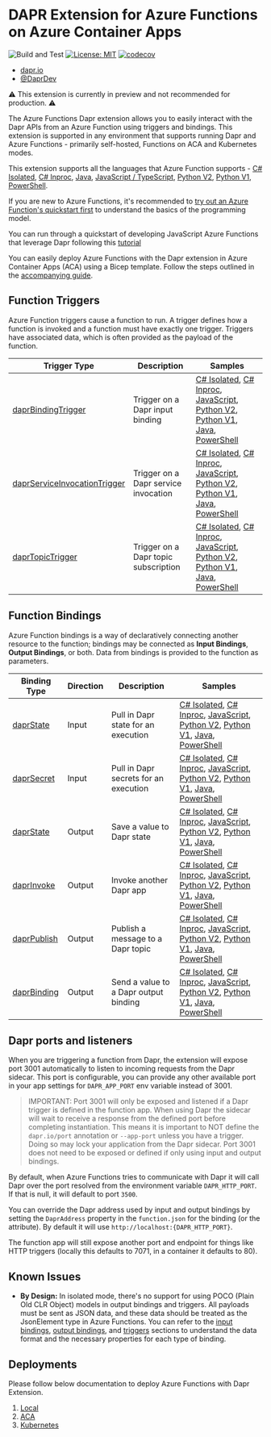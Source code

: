 # DAPR Extension for Azure Functions on Azure Container Apps

![Build and Test](https://github.com/Azure/azure-functions-dapr-extension/workflows/Build/badge.svg)
[![License: MIT](https://img.shields.io/badge/License-MIT-yellow.svg)](https://opensource.org/licenses/MIT)
[![codecov](https://codecov.io/gh/azure/azure-functions-dapr-extension/branch/master/graph/badge.svg?token=pEqChbNLFi)](https://codecov.io/gh/azure/azure-functions-dapr-extension)

- [dapr.io](https://dapr.io)
- [@DaprDev](https://twitter.com/DaprDev)

⚠️ This extension is currently in preview and not recommended for production. ⚠️

The Azure Functions Dapr extension allows you to easily interact with the Dapr APIs from an Azure Function using triggers and bindings.  This extension is supported in any environment that supports running Dapr and Azure Functions - primarily self-hosted, Functions on ACA and Kubernetes modes.

 This extension supports all the languages that Azure Function supports -  [C# Isolated](./samples/dotnet-isolated-azurefunction), [C# Inproc](./samples/dotnet-azurefunction), [Java](./samples/java-azurefunction), [JavaScript / TypeScript](./samples/javascript-azurefunction), [Python V2](./samples/python-v2-azurefunction), [Python V1](./samples/python-azurefunction), [PowerShell](./samples/powershell-azurefunction).


If you are new to Azure Functions, it's recommended to [try out an Azure Function's quickstart first](https://docs.microsoft.com/azure/azure-functions/) to understand the basics of the programming model. 

You can run through a quickstart of developing JavaScript Azure Functions that leverage Dapr following this [tutorial](./docs/quickstart.md)

You can easily deploy Azure Functions with the Dapr extension in Azure Container Apps (ACA) using a Bicep template. Follow the steps outlined in the [accompanying guide](./deploy/aca/aca-deployment.md).

## Function Triggers

Azure Function triggers cause a function to run. A trigger defines how a function is invoked and a function must have exactly one trigger. Triggers have associated data, which is often provided as the payload of the function.

| Trigger Type | Description | Samples |
| -- | -- | -- |
| [daprBindingTrigger][binding-trigger-docs] | Trigger on a Dapr input binding | [C# Isolated][csharp-isolated-binding-trigger], [C# Inproc][csharp-binding-trigger], [JavaScript][javascript-binding-trigger], [Python V2][python-v2-binding-trigger], [Python V1][python-binding-trigger], [Java][java-binding-trigger], [PowerShell][powershell-binding-trigger] |
| [daprServiceInvocationTrigger][service-invocation-trigger-docs] | Trigger on a Dapr service invocation | [C# Isolated][csharp-isolated-service-invocation-trigger], [C# Inproc][csharp-service-invocation-trigger], [JavaScript][javascript-service-invocation-trigger], [Python V2][python-v2-service-invocation-trigger], [Python V1][python-service-invocation-trigger], [Java][java-service-invocation-trigger], [PowerShell][powershell-service-invocation-trigger] |
| [daprTopicTrigger][topic-trigger-docs] | Trigger on a Dapr topic subscription | [C# Isolated][csharp-isolated-topic-trigger], [C# Inproc][csharp-topic-trigger], [JavaScript][javascript-topic-trigger], [Python V2][python-v2-topic-trigger], [Python V1][python-topic-trigger], [Java][java-topic-trigger], [PowerShell][powershell-topic-trigger] |

## Function Bindings

Azure Function bindings is a way of declaratively connecting another resource to the function; bindings may be connected as **Input Bindings**, **Output Bindings**, or both. Data from bindings is provided to the function as parameters.

| Binding Type | Direction | Description | Samples |
| -- | -- | -- | -- |
| [daprState][state-input-docs] | Input | Pull in Dapr state for an execution | [C# Isolated][csharp-isolated-state-input], [C# Inproc][csharp-state-input], [JavaScript][javascript-state-input], [Python V2][python-v2-state-input], [Python V1][python-state-input], [Java][java-state-input], [PowerShell][powershell-state-input] |
| [daprSecret][secret-input-docs] | Input | Pull in Dapr secrets for an execution | [C# Isolated][csharp-isolated-secret-input], [C# Inproc][csharp-secret-input], [JavaScript][javascript-secret-input], [Python V2][python-v2-secret-input], [Python V1][python-secret-input], [Java][java-secret-input], [PowerShell][powershell-secret-input] ||
| [daprState][state-output-docs] | Output | Save a value to Dapr state | [C# Isolated][csharp-isolated-state-output], [C# Inproc][csharp-state-output], [JavaScript][javascript-state-output], [Python V2][python-v2-state-output], [Python V1][python-state-output], [Java][java-state-output], [PowerShell][powershell-state-output] |
| [daprInvoke][invoke-output-docs] | Output | Invoke another Dapr app | [C# Isolated][csharp-isolated-invoke-output], [C# Inproc][csharp-invoke-output], [JavaScript][javascript-invoke-output], [Python V2][python-v2-invoke-output], [Python V1][python-invoke-output], [Java][java-invoke-output], [PowerShell][powershell-invoke-output] |
| [daprPublish][publish-output-docs] | Output | Publish a message to a Dapr topic | [C# Isolated][csharp-isolated-publish-output], [C# Inproc][csharp-publish-output], [JavaScript][javascript-publish-output], [Python V2][python-v2-publish-output], [Python V1][python-publish-output], [Java][java-publish-output], [PowerShell][powershell-publish-output] |
| [daprBinding][binding-output-docs] | Output | Send a value to a Dapr output binding | [C# Isolated][csharp-isolated-binding-output], [C# Inproc][csharp-binding-output], [JavaScript][javascript-binding-output], [Python V2][python-v2-binding-output], [Python V1][python-binding-output], [Java][java-binding-output], [PowerShell][powershell-binding-output] |

## Dapr ports and listeners

When you are triggering a function from Dapr, the extension will expose port 3001 automatically to listen to incoming requests from the Dapr sidecar.  This port is configurable, you can provide any other available port in your app settings for `DAPR_APP_PORT` env variable instead of 3001.

> IMPORTANT: Port 3001 will only be exposed and listened if a Dapr trigger is defined in the function app.  When using Dapr the sidecar will wait to receive a response from the defined port before completing instantiation.  This means it is important to NOT define the `dapr.io/port` annotation or `--app-port` unless you have a trigger.  Doing so may lock your application from the Dapr sidecar.  Port 3001 does not need to be exposed or defined if only using input and output bindings.

By default, when Azure Functions tries to communicate with Dapr it will call Dapr over the port resolved from the environment variable `DAPR_HTTP_PORT`.  If that is null, it will default to port `3500`.  

You can override the Dapr address used by input and output bindings by setting the `DaprAddress` property in the `function.json` for the binding (or the attribute).  By default it will use `http://localhost:{DAPR_HTTP_PORT}`.

The function app will still expose another port and endpoint for things like HTTP triggers (locally this defaults to 7071, in a container it defaults to 80).

## Known Issues

- **By Design:** In isolated mode, there's no support for using POCO (Plain Old CLR Object) models in output bindings and triggers. All payloads must be sent as JSON data, and these data should be treated as the JsonElement type in Azure Functions. You can refer to the [input bindings][input-binding-details], [output bindings][output-binding-details], and [triggers][trigger-details] sections to understand the data format and the necessary properties for each type of binding.

## Deployments
Please follow below documentation to deploy Azure Functions with Dapr Extension.
1. [Local](./deployment/local/local-deployment.md)
2. [ACA](./deployment/aca/aca-deployment.md)
3. [Kubernetes](./deployment/kubernetes/kubernetes-deployment.md)

[binding-trigger-docs]: ./docs/triggers.md#input-binding-trigger
[service-invocation-trigger-docs]: ./docs/triggers.md#service-invocation-trigger
[topic-trigger-docs]: ./docs/triggers.md#topic-trigger
[state-input-docs]: ./docs/input-bindings.md#state-input-binding
[secret-input-docs]: ./docs/input-bindings.md#secret-input-binding
[state-output-docs]: ./docs/output-bindings.md#state-output-binding
[invoke-output-docs]: ./docs/output-bindings.md#service-invocation-output-binding
[publish-output-docs]: ./docs/output-bindings.md#topic-publish-output-binding
[binding-output-docs]: ./docs/output-bindings.md#dapr-binding-output-binding

[csharp-isolated-binding-trigger]: ./samples/dotnet-isolated-azurefunction/Trigger/ConsumeMessageFromKafka.cs
[csharp-isolated-service-invocation-trigger]: ./samples/dotnet-isolated-azurefunction/InputBinding/RetrieveOrder.cs
[csharp-isolated-topic-trigger]: ./samples/dotnet-isolated-azurefunction/Trigger/PrintTopicMessage.cs
[csharp-isolated-state-input]: ./samples/dotnet-isolated-azurefunction/InputBinding/StateInputBinding.cs
[csharp-isolated-secret-input]: ./samples/dotnet-isolated-azurefunction/InputBinding/RetrieveSecret.cs
[csharp-isolated-state-output]: ./samples/dotnet-isolated-azurefunction/OutputBinding/StateOutputBinding.cs
[csharp-isolated-invoke-output]:  ./samples/dotnet-isolated-azurefunction/OutputBinding/InvokeOutputBinding.cs
[csharp-isolated-publish-output]: ./samples/dotnet-isolated-azurefunction/OutputBinding/PublishOutputBinding.cs
[csharp-isolated-binding-output]: ./samples/dotnet-isolated-azurefunction/OutputBinding/SendMessageToKafka.cs

[csharp-binding-trigger]: ./samples/dotnet-azurefunction/ConsumeMessageFromKafka.cs
[csharp-service-invocation-trigger]: ./samples/dotnet-azurefunction/RetrieveOrder.cs
[csharp-topic-trigger]: ./samples/dotnet-azurefunction/PrintTopicMessage.cs
[csharp-state-input]: ./samples/dotnet-azurefunction/StateInputBinding.cs
[csharp-secret-input]: ./samples/dotnet-azurefunction/RetrieveSecret.cs
[csharp-state-output]: ./samples/dotnet-azurefunction/StateOutputBinding.cs
[csharp-invoke-output]:  ./samples/dotnet-azurefunction/InvokeOutputBinding.cs
[csharp-publish-output]: ./samples/dotnet-azurefunction/PublishOutputBinding.cs
[csharp-binding-output]: ./samples/dotnet-azurefunction/SendMessageToKafka.cs

[javascript-binding-trigger]: ./samples/javascript-azurefunction/ConsumeMessageFromKafka/index.js
[javascript-service-invocation-trigger]: ./samples/javascript-azurefunction/RetrieveOrder/index.js
[javascript-topic-trigger]: ./samples/javascript-azurefunction/PrintTopicMessage/index.js
[javascript-state-input]: ./samples/javascript-azurefunction/StateInputBinding/index.js
[javascript-secret-input]:./samples/javascript-azurefunction/RetrieveSecret/index.js
[javascript-state-output]: ./samples/javascript-azurefunction/StateOutputBinding/index.js
[javascript-invoke-output]: ./samples/javascript-azurefunction/InvokeOutputBinding/index.js
[javascript-publish-output]: ./samples/javascript-azurefunction/PublishOutputBinding/index.js
[javascript-binding-output]: ./samples/javascript-azurefunction/SendMessageToKafka/index.js

[python-v2-binding-trigger]: ./samples/python-v2-azurefunction/consume_message_from_kafka.py
[python-v2-service-invocation-trigger]: ./samples/python-v2-azurefunction/retrieve_order.py
[python-v2-topic-trigger]: ./samples/python-v2-azurefunction/print_topic_message.py
[python-v2-state-input]: ./samples/python-v2-azurefunction/retrieve_order.py
[python-v2-secret-input]: /samples/python-v2-azurefunction/retrieve_secret.py
[python-v2-state-output]: ./samples/python-v2-azurefunction/create_new_order.py
[python-v2-invoke-output]: ./samples/python-v2-azurefunction/invoke_output_binding.py
[python-v2-publish-output]: ./samples/python-v2-azurefunction/transfer_event_between_topics.py
[python-v2-binding-output]: ./samples/python-v2-azurefunction/send_message_to_kafka.py

[python-binding-trigger]: ./samples/python-azurefunction/ConsumeMessageFromKafka/__init__.py
[python-service-invocation-trigger]: ./samples/python-azurefunction/RetrieveOrder/__init__.py
[python-topic-trigger]: ./samples/python-azurefunction/PrintTopicMessage/__init__.py
[python-state-input]: ./samples/python-azurefunction/StateInputBinding/__init__.py
[python-secret-input]: /samples/python-azurefunction/RetrieveSecret/__init__.py
[python-state-output]: ./samples/python-azurefunction/StateOutputBinding/__init__.py
[python-invoke-output]: ./samples/python-azurefunction/InvokeOutputBinding/__init__.py
[python-publish-output]: ./samples/python-azurefunction/TransferEventBetweenTopics/__init__.py
[python-binding-output]: ./samples/python-azurefunction/SendMessageToKafka/__init__.py

[Java-binding-trigger]: ./samples/java-azurefunction/src/main/java/com/function/ConsumeMessageFromKafka.java
[Java-service-invocation-trigger]: ./samples/java-azurefunction/src/main/java/com/function/RetrieveOrder.java
[Java-topic-trigger]: ./samples/java-azurefunction/src/main/java/com/function/PrintTopicMessage.java
[Java-state-input]: ./samples/java-azurefunction/src/main/java/com/function/RetrieveOrder.java
[Java-secret-input]: ./samples/java-azurefunction/src/main/java/com/function/RetrieveSecret.java
[Java-state-output]: ./samples/java-azurefunction/src/main/java/com/function/CreateNewOrder.java
[Java-invoke-output]:  ./samples/java-azurefunction/src/main/java/com/function/InvokeOutputBinding.java
[Java-publish-output]: ./samples/java-azurefunction/src/main/java/com/function/TransferEventBetweenTopics.java
[Java-binding-output]: ./samples/java-azurefunction/src/main/java/com/function/SendMessageToKafka.java

[powershell-binding-trigger]: ./samples/powershell-azurefunction/ConsumeMessageFromKafka/run.ps1
[powershell-service-invocation-trigger]: ./samples/powershell-azurefunction/RetrieveOrder/run.ps1
[powershell-topic-trigger]: ./samples/powershell-azurefunction/PrintTopicMessage/run.ps1
[powershell-state-input]: ./samples/powershell-azurefunction/RetrieveOrder/run.ps1
[powershell-secret-input]: /samples/powershell-azurefunction/RetrieveSecretLocal/run.ps1
[powershell-state-output]: ./samples/powershell-azurefunction/CreateNewOrder/run.ps1
[powershell-invoke-output]: ./samples/powershell-azurefunction/InvokeOutputBinding/run.ps1
[powershell-publish-output]: ./samples/powershell-azurefunction/TransferEventBetweenTopics/run.ps1
[powershell-binding-output]: ./samples/powershell-azurefunction/SendMessageToKafka/run.ps1


[input-binding-details]: ./docs/input-bindings.md
[output-binding-details]: ./docs/output-bindings.md
[trigger-details]: ./docs/triggers.md



